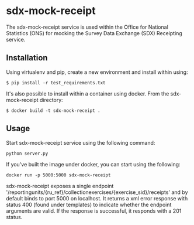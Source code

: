 # sdx-mock-receipt

The sdx-mock-receipt service is used within the Office for National Statistics (ONS) for mocking the Survey Data Exchange (SDX) Receipting service.

## Installation

Using virtualenv and pip, create a new environment and install within using:

    $ pip install -r test_requirements.txt

It's also possible to install within a container using docker. From the sdx-mock-receipt directory:

    $ docker build -t sdx-mock-receipt .

## Usage

Start sdx-mock-receipt service using the following command:

    python server.py

If you've built the image under docker, you can start using the following:

    docker run -p 5000:5000 sdx-mock-receipt

sdx-mock-receipt exposes a single endpoint '/reportingunits/{ru_ref}/collectionexercises/{exercise_sid}/receipts' and by default binds to port 5000 on localhost. It returns a xml error response with status 400 (found under templates) to indicate whether the endpoint arguments are valid. If the response is successful, it responds with a 201 status.
